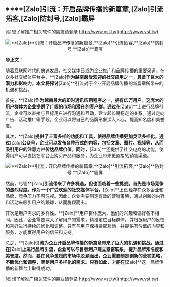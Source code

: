 ## ****[Zalo]**引流：开启品牌传播的新篇章,**[Zalo]**引流拓客,**[Zalo]**防封号,**[Zalo]**霸屏**

[😍想了解推广相关软件的朋友请登录 http://www.vst.tw](http://www.vst.tw)

 <center><img src="https://vst.tw/MP4/tuiguang/png/4.png" alt="**[Zalo]**引流：开启品牌传播的新篇章,**[Zalo]**引流拓客,**[Zalo]**防封号,**[Zalo]**霸屏"></center>

**😄正文：**

随着互联网时代的快速发展，社交媒体已成为企业推广和品牌传播的重要渠道。在众多社交媒体平台中，**[Zalo]**作为越南最受欢迎的社交应用之一，具备了巨大的潜力和影响力。本文将探讨**[Zalo]**引流对于企业开启品牌传播的新篇章所带来的机遇和挑战。

首先，**[Zalo]**作为越南最大的即时通讯应用程序之一，拥有亿万用户。这庞大的用户群体为企业提供了广阔的市场和潜在的客户群。通过在**[Zalo]**上进行品牌引流，企业可以直接与目标用户进行沟通和互动，建立起长期稳定的关系。通过定向广告、活动推广等手段，企业可以将自己的品牌形象深入人心，提高知名度和美誉度。

其次，**[Zalo]**提供了丰富多样的功能和工具，使得品牌传播更加灵活多样化。通过**[Zalo]**公众号，企业可以发布各种形式的内容，包括文章、图片、视频等，从而吸引用户的注意力并传达品牌价值。同时，**[Zalo]**还提供了社交电商的功能，使得用户可以直接在平台上购买产品和服务，为企业带来更直接的销售渠道。

 <center><img src="https://vst.tw/MP4/tuiguang/png/6.png" alt="**[Zalo]**引流：开启品牌传播的新篇章,**[Zalo]**引流拓客,**[Zalo]**防封号,**[Zalo]**霸屏"></center>

然而，尽管**[Zalo]**引流带来了许多机遇，但也面临着一些挑战。首先是市场竞争的激烈程度。作为一个广受欢迎的社交媒体平台，**[Zalo]**上已经存在众多企业和品牌，竞争压力不可忽视。因此，企业需要制定有效的营销策略，通过创新的内容和活动来吸引用户的眼球，从而脱颖而出。

其次是用户需求的多样性。**[Zalo]**用户群体庞大，他们的兴趣和偏好各不相同。因此，企业需要深入了解用户的需求，精准定位目标群体，并根据用户的反馈和喜好进行持续的优化和调整。只有与用户保持紧密互动，并提供有价值的内容和服务，才能赢得用户的信任和支持。

总之，**[Zalo]**引流为企业开启品牌传播的新篇章带来了巨大的机遇和挑战。通过在**[Zalo]**上进行品牌引流，企业可以与目标用户建立紧密联系，提升品牌知名度和美誉度。然而，要在竞争激烈的市场中脱颖而出，企业需要制定创新的营销策略，不断优化和调整，满足用户多样化的需求。只有如此，才能在**[Zalo]**这一品牌传播的新舞台上取得成功。

[😍想了解推广相关软件的朋友请登录 http://www.vst.tw](http://www.vst.tw)



